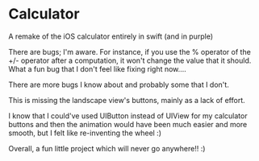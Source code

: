 # Calculator

A remake of the iOS calculator entirely in swift (and in purple)

There are bugs; I'm aware. For instance, if you use the % operator of the +/- operator after a computation, it won't change the value that it should. What a fun bug that I don't feel like fixing right now....

There are more bugs I know about and probably some that I don't.

This is missing the landscape view's buttons, mainly as a lack of effort.

I know that I could've used UIButton instead of UIView for my calculator buttons and then the animation would have been much easier and more smooth, but I felt like re-inventing the wheel :)

Overall, a fun little project which will never go anywhere!!  :)
